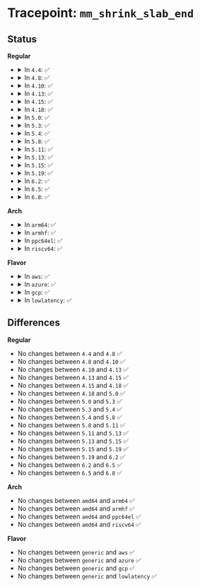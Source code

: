 # Tracepoint: <code>mm_shrink_slab_end</code>

## Status
<b>Regular</b>
<ul>
<li>
<details>
<summary>In <code>4.4</code>: ✅</summary>

Event:

```c
struct trace_event_raw_mm_shrink_slab_end {
    struct trace_entry ent;
    struct shrinker *shr;
    int nid;
    void *shrink;
    long int unused_scan;
    long int new_scan;
    int retval;
    long int total_scan;
    char __data[0];
};
```
Function:

```c
void trace_event_raw_event_mm_shrink_slab_end(void *__data, struct shrinker *shr, int nid, int shrinker_retval, long int unused_scan_cnt, long int new_scan_cnt, long int total_scan);
```
</details>
</li>
<li>
<details>
<summary>In <code>4.8</code>: ✅</summary>

Event:

```c
struct trace_event_raw_mm_shrink_slab_end {
    struct trace_entry ent;
    struct shrinker *shr;
    int nid;
    void *shrink;
    long int unused_scan;
    long int new_scan;
    int retval;
    long int total_scan;
    char __data[0];
};
```
Function:

```c
void trace_event_raw_event_mm_shrink_slab_end(void *__data, struct shrinker *shr, int nid, int shrinker_retval, long int unused_scan_cnt, long int new_scan_cnt, long int total_scan);
```
</details>
</li>
<li>
<details>
<summary>In <code>4.10</code>: ✅</summary>

Event:

```c
struct trace_event_raw_mm_shrink_slab_end {
    struct trace_entry ent;
    struct shrinker *shr;
    int nid;
    void *shrink;
    long int unused_scan;
    long int new_scan;
    int retval;
    long int total_scan;
    char __data[0];
};
```
Function:

```c
void trace_event_raw_event_mm_shrink_slab_end(void *__data, struct shrinker *shr, int nid, int shrinker_retval, long int unused_scan_cnt, long int new_scan_cnt, long int total_scan);
```
</details>
</li>
<li>
<details>
<summary>In <code>4.13</code>: ✅</summary>

Event:

```c
struct trace_event_raw_mm_shrink_slab_end {
    struct trace_entry ent;
    struct shrinker *shr;
    int nid;
    void *shrink;
    long int unused_scan;
    long int new_scan;
    int retval;
    long int total_scan;
    char __data[0];
};
```
Function:

```c
void trace_event_raw_event_mm_shrink_slab_end(void *__data, struct shrinker *shr, int nid, int shrinker_retval, long int unused_scan_cnt, long int new_scan_cnt, long int total_scan);
```
</details>
</li>
<li>
<details>
<summary>In <code>4.15</code>: ✅</summary>

Event:

```c
struct trace_event_raw_mm_shrink_slab_end {
    struct trace_entry ent;
    struct shrinker *shr;
    int nid;
    void *shrink;
    long int unused_scan;
    long int new_scan;
    int retval;
    long int total_scan;
    char __data[0];
};
```
Function:

```c
void trace_event_raw_event_mm_shrink_slab_end(void *__data, struct shrinker *shr, int nid, int shrinker_retval, long int unused_scan_cnt, long int new_scan_cnt, long int total_scan);
```
</details>
</li>
<li>
<details>
<summary>In <code>4.18</code>: ✅</summary>

Event:

```c
struct trace_event_raw_mm_shrink_slab_end {
    struct trace_entry ent;
    struct shrinker *shr;
    int nid;
    void *shrink;
    long int unused_scan;
    long int new_scan;
    int retval;
    long int total_scan;
    char __data[0];
};
```
Function:

```c
void trace_event_raw_event_mm_shrink_slab_end(void *__data, struct shrinker *shr, int nid, int shrinker_retval, long int unused_scan_cnt, long int new_scan_cnt, long int total_scan);
```
</details>
</li>
<li>
<details>
<summary>In <code>5.0</code>: ✅</summary>

Event:

```c
struct trace_event_raw_mm_shrink_slab_end {
    struct trace_entry ent;
    struct shrinker *shr;
    int nid;
    void *shrink;
    long int unused_scan;
    long int new_scan;
    int retval;
    long int total_scan;
    char __data[0];
};
```
Function:

```c
void trace_event_raw_event_mm_shrink_slab_end(void *__data, struct shrinker *shr, int nid, int shrinker_retval, long int unused_scan_cnt, long int new_scan_cnt, long int total_scan);
```
</details>
</li>
<li>
<details>
<summary>In <code>5.3</code>: ✅</summary>

Event:

```c
struct trace_event_raw_mm_shrink_slab_end {
    struct trace_entry ent;
    struct shrinker *shr;
    int nid;
    void *shrink;
    long int unused_scan;
    long int new_scan;
    int retval;
    long int total_scan;
    char __data[0];
};
```
Function:

```c
void trace_event_raw_event_mm_shrink_slab_end(void *__data, struct shrinker *shr, int nid, int shrinker_retval, long int unused_scan_cnt, long int new_scan_cnt, long int total_scan);
```
</details>
</li>
<li>
<details>
<summary>In <code>5.4</code>: ✅</summary>

Event:

```c
struct trace_event_raw_mm_shrink_slab_end {
    struct trace_entry ent;
    struct shrinker *shr;
    int nid;
    void *shrink;
    long int unused_scan;
    long int new_scan;
    int retval;
    long int total_scan;
    char __data[0];
};
```
Function:

```c
void trace_event_raw_event_mm_shrink_slab_end(void *__data, struct shrinker *shr, int nid, int shrinker_retval, long int unused_scan_cnt, long int new_scan_cnt, long int total_scan);
```
</details>
</li>
<li>
<details>
<summary>In <code>5.8</code>: ✅</summary>

Event:

```c
struct trace_event_raw_mm_shrink_slab_end {
    struct trace_entry ent;
    struct shrinker *shr;
    int nid;
    void *shrink;
    long int unused_scan;
    long int new_scan;
    int retval;
    long int total_scan;
    char __data[0];
};
```
Function:

```c
void trace_event_raw_event_mm_shrink_slab_end(void *__data, struct shrinker *shr, int nid, int shrinker_retval, long int unused_scan_cnt, long int new_scan_cnt, long int total_scan);
```
</details>
</li>
<li>
<details>
<summary>In <code>5.11</code>: ✅</summary>

Event:

```c
struct trace_event_raw_mm_shrink_slab_end {
    struct trace_entry ent;
    struct shrinker *shr;
    int nid;
    void *shrink;
    long int unused_scan;
    long int new_scan;
    int retval;
    long int total_scan;
    char __data[0];
};
```
Function:

```c
void trace_event_raw_event_mm_shrink_slab_end(void *__data, struct shrinker *shr, int nid, int shrinker_retval, long int unused_scan_cnt, long int new_scan_cnt, long int total_scan);
```
</details>
</li>
<li>
<details>
<summary>In <code>5.13</code>: ✅</summary>

Event:

```c
struct trace_event_raw_mm_shrink_slab_end {
    struct trace_entry ent;
    struct shrinker *shr;
    int nid;
    void *shrink;
    long int unused_scan;
    long int new_scan;
    int retval;
    long int total_scan;
    char __data[0];
};
```
Function:

```c
void trace_event_raw_event_mm_shrink_slab_end(void *__data, struct shrinker *shr, int nid, int shrinker_retval, long int unused_scan_cnt, long int new_scan_cnt, long int total_scan);
```
</details>
</li>
<li>
<details>
<summary>In <code>5.15</code>: ✅</summary>

Event:

```c
struct trace_event_raw_mm_shrink_slab_end {
    struct trace_entry ent;
    struct shrinker *shr;
    int nid;
    void *shrink;
    long int unused_scan;
    long int new_scan;
    int retval;
    long int total_scan;
    char __data[0];
};
```
Function:

```c
void trace_event_raw_event_mm_shrink_slab_end(void *__data, struct shrinker *shr, int nid, int shrinker_retval, long int unused_scan_cnt, long int new_scan_cnt, long int total_scan);
```
</details>
</li>
<li>
<details>
<summary>In <code>5.19</code>: ✅</summary>

Event:

```c
struct trace_event_raw_mm_shrink_slab_end {
    struct trace_entry ent;
    struct shrinker *shr;
    int nid;
    void *shrink;
    long int unused_scan;
    long int new_scan;
    int retval;
    long int total_scan;
    char __data[0];
};
```
Function:

```c
void trace_event_raw_event_mm_shrink_slab_end(void *__data, struct shrinker *shr, int nid, int shrinker_retval, long int unused_scan_cnt, long int new_scan_cnt, long int total_scan);
```
</details>
</li>
<li>
<details>
<summary>In <code>6.2</code>: ✅</summary>

Event:

```c
struct trace_event_raw_mm_shrink_slab_end {
    struct trace_entry ent;
    struct shrinker *shr;
    int nid;
    void *shrink;
    long int unused_scan;
    long int new_scan;
    int retval;
    long int total_scan;
    char __data[0];
};
```
Function:

```c
void trace_event_raw_event_mm_shrink_slab_end(void *__data, struct shrinker *shr, int nid, int shrinker_retval, long int unused_scan_cnt, long int new_scan_cnt, long int total_scan);
```
</details>
</li>
<li>
<details>
<summary>In <code>6.5</code>: ✅</summary>

Event:

```c
struct trace_event_raw_mm_shrink_slab_end {
    struct trace_entry ent;
    struct shrinker *shr;
    int nid;
    void *shrink;
    long int unused_scan;
    long int new_scan;
    int retval;
    long int total_scan;
    char __data[0];
};
```
Function:

```c
void trace_event_raw_event_mm_shrink_slab_end(void *__data, struct shrinker *shr, int nid, int shrinker_retval, long int unused_scan_cnt, long int new_scan_cnt, long int total_scan);
```
</details>
</li>
<li>
<details>
<summary>In <code>6.8</code>: ✅</summary>

Event:

```c
struct trace_event_raw_mm_shrink_slab_end {
    struct trace_entry ent;
    struct shrinker *shr;
    int nid;
    void *shrink;
    long int unused_scan;
    long int new_scan;
    int retval;
    long int total_scan;
    char __data[0];
};
```
Function:

```c
void trace_event_raw_event_mm_shrink_slab_end(void *__data, struct shrinker *shr, int nid, int shrinker_retval, long int unused_scan_cnt, long int new_scan_cnt, long int total_scan);
```
</details>
</li>
</ul>
<b>Arch</b>
<ul>
<li>
<details>
<summary>In <code>arm64</code>: ✅</summary>

Event:

```c
struct trace_event_raw_mm_shrink_slab_end {
    struct trace_entry ent;
    struct shrinker *shr;
    int nid;
    void *shrink;
    long int unused_scan;
    long int new_scan;
    int retval;
    long int total_scan;
    char __data[0];
};
```
Function:

```c
void trace_event_raw_event_mm_shrink_slab_end(void *__data, struct shrinker *shr, int nid, int shrinker_retval, long int unused_scan_cnt, long int new_scan_cnt, long int total_scan);
```
</details>
</li>
<li>
<details>
<summary>In <code>armhf</code>: ✅</summary>

Event:

```c
struct trace_event_raw_mm_shrink_slab_end {
    struct trace_entry ent;
    struct shrinker *shr;
    int nid;
    void *shrink;
    long int unused_scan;
    long int new_scan;
    int retval;
    long int total_scan;
    char __data[0];
};
```
Function:

```c
void trace_event_raw_event_mm_shrink_slab_end(void *__data, struct shrinker *shr, int nid, int shrinker_retval, long int unused_scan_cnt, long int new_scan_cnt, long int total_scan);
```
</details>
</li>
<li>
<details>
<summary>In <code>ppc64el</code>: ✅</summary>

Event:

```c
struct trace_event_raw_mm_shrink_slab_end {
    struct trace_entry ent;
    struct shrinker *shr;
    int nid;
    void *shrink;
    long int unused_scan;
    long int new_scan;
    int retval;
    long int total_scan;
    char __data[0];
};
```
Function:

```c
void trace_event_raw_event_mm_shrink_slab_end(void *__data, struct shrinker *shr, int nid, int shrinker_retval, long int unused_scan_cnt, long int new_scan_cnt, long int total_scan);
```
</details>
</li>
<li>
<details>
<summary>In <code>riscv64</code>: ✅</summary>

Event:

```c
struct trace_event_raw_mm_shrink_slab_end {
    struct trace_entry ent;
    struct shrinker *shr;
    int nid;
    void *shrink;
    long int unused_scan;
    long int new_scan;
    int retval;
    long int total_scan;
    char __data[0];
};
```
Function:

```c
void trace_event_raw_event_mm_shrink_slab_end(void *__data, struct shrinker *shr, int nid, int shrinker_retval, long int unused_scan_cnt, long int new_scan_cnt, long int total_scan);
```
</details>
</li>
</ul>
<b>Flavor</b>
<ul>
<li>
<details>
<summary>In <code>aws</code>: ✅</summary>

Event:

```c
struct trace_event_raw_mm_shrink_slab_end {
    struct trace_entry ent;
    struct shrinker *shr;
    int nid;
    void *shrink;
    long int unused_scan;
    long int new_scan;
    int retval;
    long int total_scan;
    char __data[0];
};
```
Function:

```c
void trace_event_raw_event_mm_shrink_slab_end(void *__data, struct shrinker *shr, int nid, int shrinker_retval, long int unused_scan_cnt, long int new_scan_cnt, long int total_scan);
```
</details>
</li>
<li>
<details>
<summary>In <code>azure</code>: ✅</summary>

Event:

```c
struct trace_event_raw_mm_shrink_slab_end {
    struct trace_entry ent;
    struct shrinker *shr;
    int nid;
    void *shrink;
    long int unused_scan;
    long int new_scan;
    int retval;
    long int total_scan;
    char __data[0];
};
```
Function:

```c
void trace_event_raw_event_mm_shrink_slab_end(void *__data, struct shrinker *shr, int nid, int shrinker_retval, long int unused_scan_cnt, long int new_scan_cnt, long int total_scan);
```
</details>
</li>
<li>
<details>
<summary>In <code>gcp</code>: ✅</summary>

Event:

```c
struct trace_event_raw_mm_shrink_slab_end {
    struct trace_entry ent;
    struct shrinker *shr;
    int nid;
    void *shrink;
    long int unused_scan;
    long int new_scan;
    int retval;
    long int total_scan;
    char __data[0];
};
```
Function:

```c
void trace_event_raw_event_mm_shrink_slab_end(void *__data, struct shrinker *shr, int nid, int shrinker_retval, long int unused_scan_cnt, long int new_scan_cnt, long int total_scan);
```
</details>
</li>
<li>
<details>
<summary>In <code>lowlatency</code>: ✅</summary>

Event:

```c
struct trace_event_raw_mm_shrink_slab_end {
    struct trace_entry ent;
    struct shrinker *shr;
    int nid;
    void *shrink;
    long int unused_scan;
    long int new_scan;
    int retval;
    long int total_scan;
    char __data[0];
};
```
Function:

```c
void trace_event_raw_event_mm_shrink_slab_end(void *__data, struct shrinker *shr, int nid, int shrinker_retval, long int unused_scan_cnt, long int new_scan_cnt, long int total_scan);
```
</details>
</li>
</ul>

## Differences
<b>Regular</b>
<ul>
<li>
No changes between <code>4.4</code> and <code>4.8</code> ✅
</li>
<li>
No changes between <code>4.8</code> and <code>4.10</code> ✅
</li>
<li>
No changes between <code>4.10</code> and <code>4.13</code> ✅
</li>
<li>
No changes between <code>4.13</code> and <code>4.15</code> ✅
</li>
<li>
No changes between <code>4.15</code> and <code>4.18</code> ✅
</li>
<li>
No changes between <code>4.18</code> and <code>5.0</code> ✅
</li>
<li>
No changes between <code>5.0</code> and <code>5.3</code> ✅
</li>
<li>
No changes between <code>5.3</code> and <code>5.4</code> ✅
</li>
<li>
No changes between <code>5.4</code> and <code>5.8</code> ✅
</li>
<li>
No changes between <code>5.8</code> and <code>5.11</code> ✅
</li>
<li>
No changes between <code>5.11</code> and <code>5.13</code> ✅
</li>
<li>
No changes between <code>5.13</code> and <code>5.15</code> ✅
</li>
<li>
No changes between <code>5.15</code> and <code>5.19</code> ✅
</li>
<li>
No changes between <code>5.19</code> and <code>6.2</code> ✅
</li>
<li>
No changes between <code>6.2</code> and <code>6.5</code> ✅
</li>
<li>
No changes between <code>6.5</code> and <code>6.8</code> ✅
</li>
</ul>
<b>Arch</b>
<ul>
<li>
No changes between <code>amd64</code> and <code>arm64</code> ✅
</li>
<li>
No changes between <code>amd64</code> and <code>armhf</code> ✅
</li>
<li>
No changes between <code>amd64</code> and <code>ppc64el</code> ✅
</li>
<li>
No changes between <code>amd64</code> and <code>riscv64</code> ✅
</li>
</ul>
<b>Flavor</b>
<ul>
<li>
No changes between <code>generic</code> and <code>aws</code> ✅
</li>
<li>
No changes between <code>generic</code> and <code>azure</code> ✅
</li>
<li>
No changes between <code>generic</code> and <code>gcp</code> ✅
</li>
<li>
No changes between <code>generic</code> and <code>lowlatency</code> ✅
</li>
</ul>
